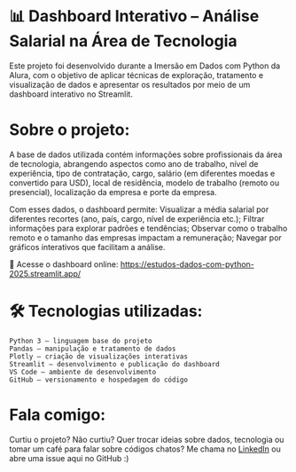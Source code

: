 # 📊 Dashboard Interativo – Análise Salarial na Área de Tecnologia
Este projeto foi desenvolvido durante a Imersão em Dados com Python da Alura, com o objetivo de aplicar técnicas de exploração, tratamento e visualização de dados e apresentar os resultados por meio de um dashboard interativo no Streamlit.

# Sobre o projeto: 
A base de dados utilizada contém informações sobre profissionais da área de tecnologia, abrangendo aspectos como ano de trabalho, nível de experiência, tipo de contratação, cargo, salário (em diferentes moedas e convertido para USD), local de residência, modelo de trabalho (remoto ou presencial), localização da empresa e porte da empresa.

Com esses dados, o dashboard permite:
    Visualizar a média salarial por diferentes recortes (ano, país, cargo, nível de experiência etc.);
    Filtrar informações para explorar padrões e tendências;
    Observar como o trabalho remoto e o tamanho das empresas impactam a remuneração;
    Navegar por gráficos interativos que facilitam a análise.

🔗 Acesse o dashboard online: https://estudos-dados-com-python-2025.streamlit.app/

# 🛠️ Tecnologias utilizadas: 

    Python 3 – linguagem base do projeto
    Pandas – manipulação e tratamento de dados
    Plotly – criação de visualizações interativas
    Streamlit – desenvolvimento e publicação do dashboard
    VS Code – ambiente de desenvolvimento
    GitHub – versionamento e hospedagem do código

# Fala comigo: 
Curtiu o projeto? Não curtiu? Quer trocar ideias sobre dados, tecnologia ou tomar um café para falar sobre códigos chatos?
Me chama no [LinkedIn](www.linkedin.com/in/annaclaradorea) ou abre uma issue aqui no GitHub :)

